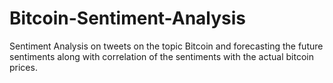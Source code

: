 # Bitcoin-Sentiment-Analysis
Sentiment Analysis on tweets on the topic Bitcoin and forecasting the future sentiments along with correlation of the sentiments with the actual bitcoin prices.

